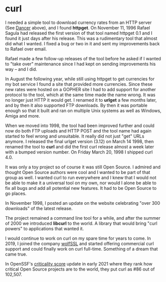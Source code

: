 # curl

I needed a simple tool to download currency rates from an HTTP server (See
[Dancer](dancer.md) above), and I found **httpget**. On November 11, 1996
Rafael Sagula had released the first version of that tool named httpget 0.1
and I found it just days after his release. This was a rudimentary tool that
almost did what I wanted. I fixed a bug or two in it and sent my improvements
back to Rafael over email.

Rafael made a few follow-up releases of the tool before he asked if I wanted
to "take over" maintenance since I had kept on sending improvements his way –
and I did.

In August the following year, while still using httpget to get currencies for
my bot service I found a site that provided more currencies. Since these new
rates were hosted on a GOPHER site I had to add support for another protocol
to the tool, which at the same time made the name wrong. It was no longer just
HTTP it would get. I renamed it to **urlget** a few months later, and by then
it also supported FTP downloads. By then it was portable enough so that it
built and ran on multiple Unix systems as well as Windows, Amiga and more.

When we moved into 1998, the tool had been improved further and could now do
both FTP uploads and HTTP POST and the tool name had again started to feel
wrong and unsuitable. It really did not just "get" URLs anymore. I released
the final urlget version (3.12) on March 14 1998, then renamed the tool to
**curl** and did the first curl release almost a week later with a bumped
version number. On Friday March 20, 1998 I shipped curl 4.0.

It was only a toy project so of course it was still Open Source. I admired and
thought Open Source authors were cool and I wanted to be part of that group as
well. I wanted curl to run everywhere and I knew that I would not be able to
make it a universal tool on my own, nor would I alone be able to fix all bugs
and add all potential new features. It had to be Open Source to go places.

In November 1998, I posted an update on the website celebrating "over 300
downloads" of the latest release.

The project remained a command line tool for a while, and after the summer of
2000 we introduced **libcurl** to the world. A library that would bring "curl
powers" to applications that wanted it.

I would continue to work on curl on my spare time for years to come. In 2019,
I joined the company [wolfSSL](https://wolfssl.com) and started offering
commercial curl support and could finally work on curl full-time. Something of
a dream that came true.

In OpenSSF's [criticality score](https://github.com/ossf/criticality_score)
update in early 2021 where they rank how critical Open Source projects are to
the world, they put curl as #86 out of 102,507.
